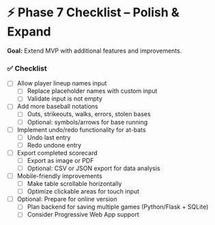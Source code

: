 # ⚡ Phase 7 Checklist – Polish & Expand

**Goal:** Extend MVP with additional features and improvements.

### ✅ Checklist

- [ ] Allow player lineup names input
  - [ ] Replace placeholder names with custom input
  - [ ] Validate input is not empty

- [ ] Add more baseball notations
  - [ ] Outs, strikeouts, walks, errors, stolen bases
  - [ ] Optional: symbols/arrows for base running

- [ ] Implement undo/redo functionality for at-bats
  - [ ] Undo last entry
  - [ ] Redo undone entry

- [ ] Export completed scorecard
  - [ ] Export as image or PDF
  - [ ] Optional: CSV or JSON export for data analysis

- [ ] Mobile-friendly improvements
  - [ ] Make table scrollable horizontally
  - [ ] Optimize clickable areas for touch input

- [ ] Optional: Prepare for online version
  - [ ] Plan backend for saving multiple games (Python/Flask + SQLite)
  - [ ] Consider Progressive Web App support
